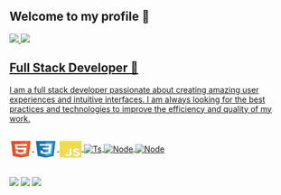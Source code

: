 ## Welcome to my profile 🤘

<div>
<a href="https://github.com/MaikoJCT">
<img height="180em" src="https://github-readme-stats.vercel.app/api/top-langs/?username=MaikoJCT&layout=compact&langs_count=7&theme=dracula"/>
<img height="180em" src="https://github-readme-stats.vercel.app/api?username=MaikoJCT&show_icons=true&theme=dracula&include_all_commits=true&count_private=true"/>
</div>
  
  <h2>Full Stack Developer 📖</h2> 
  
  <p>I am a full stack developer passionate about creating amazing user experiences and intuitive interfaces. I am always looking for the best practices and technologies to improve the efficiency and quality of my work.</p>

</div>
<div style="display: inline_block"><br>
  
  <img align="center" alt="HTML" height="30" width="40" src="https://raw.githubusercontent.com/devicons/devicon/master/icons/html5/html5-original.svg">
  <img align="center" alt="CSS" height="30" width="40" src="https://raw.githubusercontent.com/devicons/devicon/master/icons/css3/css3-original.svg">
  <img align="center" alt="Js" height="30" width="40" src="https://raw.githubusercontent.com/devicons/devicon/master/icons/javascript/javascript-plain.svg">
  <img align="center" alt="Ts" height="30" width="28" src="https://upload.wikimedia.org/wikipedia/commons/thumb/4/4c/Typescript_logo_2020.svg/1024px-Typescript_logo_2020.svg.png">
  <img align="center" alt="Node" height="30" width="35" src="https://seeklogo.com/images/N/nodejs-logo-FBE122E377-seeklogo.com.png">
      <img align="center" alt="Node" height="30" width="40" src="https://upload.wikimedia.org/wikipedia/commons/thumb/a/a7/React-icon.svg/2300px-React-icon.svg.png">
</div>
 
 <br>
 <br>
<div> 
  <a href = "mailto:maikotoporoski@gmail.com"><img src="https://img.shields.io/badge/-Gmail-%23333?style=for-the-badge&logo=gmail&logoColor=white" target="_blank"></a>
  <a href="https://www.linkedin.com/in/maiko-toporoski-ab2598123" target="_blank"><img src="https://img.shields.io/badge/-LinkedIn-%230077B5?style=for-the-badge&logo=linkedin&logoColor=white" target="_blank"></a> 
 <a href = "https://maikotoporoski.com.br/"><img src="https://img.shields.io/badge/website-000000?style=for-the-badge&logo=About.me&logoColor=white"></a>
</div>
